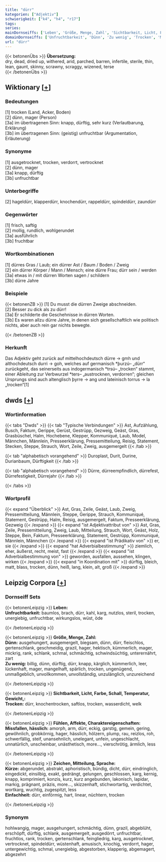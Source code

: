 ```yaml
---
title: "dürr"
kategorien: ["Adjektiv"]
schwierigkeit: ["k4", "h4", "r17"]
tags:
series:
mainDornseiffs: ['Leben', 'Größe, Menge, Zahl', 'Sichtbarkeit, Licht, Farbe, Schall, Temperatur, Gewicht,', 'Fühlen, Affekte, Charaktereigenschaften', 'Zeichen, Mitteilung, Sprache']
domainDornseiffs: ['Unfruchtbarkeit', 'Dünn', 'Zu wenig', 'Trocken', 'Missfallen, hässlich', 'Kürze', 'Einfachheit']
url: "dürr"
---
```


{{< betonenÜbs >}}
**Übersetzung:**  
dry, dead, dried up, withered, arid, parched, barren, infertile, sterile, thin, lean, gaunt, skinny, scrawny, scraggy, wizened, terse  
{{< /betonenÜbs >}}

## Wiktionary [[+](https://de.wiktionary.org/wiki/dürr)]

### Bedeutungen
[1] trocken (Land, Acker, Boden)  
[2] dünn, mager (Person)  
[3a] im übertragenen Sinn: knapp, dürftig, sehr kurz (Verlautbarung, Erklärung)  
[3b] im übertragenen Sinn: (geistig) unfruchtbar (Argumentation, Erläuterung)  

### Synonyme
[1] ausgetrocknet, trocken, verdorrt, vertrocknet  
[2] dünn, mager  
[3a] knapp, dürftig  
[3b] unfruchtbar  

### Unterbegriffe
[2] hageldürr, klapperdürr, knochendürr, rappeldürr, spindeldürr, zaundürr  

### Gegenwörter
[1] frisch, saftig  
[2] mollig, rundlich, wohlgerundet  
[3a] ausführlich  
[3b] fruchtbar  

### Wortkombinationen
[1] dürres Gras / Laub; ein dürrer Ast / Baum / Boden / Zweig  
[2] ein dürrer Körper / Mann / Mensch; eine dürre Frau; dürr sein / werden  
[3a] etwas in / mit dürren Worten sagen / schildern  
[3b] dürre Jahre  

### Beispiele
{{< betonenZB >}}
[1] Du musst die dürren Zweige abschneiden.  
[2] Besser zu dick als zu dürr!  
[3a] Er schilderte die Geschehnisse in dürren Worten.  
[3b] Es waren allzu dürre Jahre, in denen sich gesellschaftlich wie politisch nichts, aber auch rein gar nichts bewegte.  

{{< /betonenZB >}}
### Herkunft
Das Adjektiv geht zurück auf mittelhochdeutsch dürre → gmh und althochdeutsch durri → goh, welches auf germanisch *þurzú– „dürr“ zurückgeht, das seinerseits aus indogermanisch *trsú– „trocken“ stammt, einer Ableitung zur Verbwurzel *ters– „austrocknen, verdorren“; gleichen Ursprungs sind auch altenglisch þyrre → ang und lateinisch torrus → la „trocken“[1]  



## dwds [[+](https://www.dwds.de/wb/dürr)]

### Wortinformation
{{< tabs "Dwds" >}}
{{< tab "Typische Verbindungen" >}}
Ast, Aufzählung, Busch, Faktum, Gerippe, Gerüst, Gestrüpp, Gezweig, Geäst, Gras, Grasbüschel, Halm, Hochebene, Klepper, Kommuniqué, Laub, Model, Männchen, Männlein, Presseerklärung, Pressemitteilung, Reisig, Statement, Stecken, Steppe, Strauch, Wort, Zeile, Zweig, ausgemergelt
{{< /tab >}}

{{< tab "alphabetisch vorangehend" >}}
Duroplast, Durit, Durine, Durianbaum, Dürftigkeit
{{< /tab >}}

{{< tab "alphabetisch vorangehend" >}}
Dürre, dürreempfindlich, dürrefest, Dürrefestigkeit, Dürrejahr
{{< /tab >}}

{{< /tabs >}}

### Wortprofil
{{< expand "Überblick" >}} Ast, Gras, Zeile, Geäst, Laub, Zweig, Pressemitteilung, Männlein, Steppe, Gerippe, Strauch, Kommuniqué, Statement, Gestrüpp, Halm, Reisig, ausgemergelt, Faktum, Presseerklärung, Gezweig {{< /expand >}}
{{< expand "ist Adjektivattribut von" >}} Ast, Gras, Zeile, Pressemitteilung, Zweig, Laub, Mitteilung, Strauch, Wort, Geäst, Holz, Steppe, Bein, Faktum, Presseerklärung, Statement, Gestrüpp, Kommuniqué, Männlein, Männchen {{< /expand >}}
{{< expand "ist Prädikativ von" >}} er, sie {{< /expand >}}
{{< expand "hat Adverbialbestimmung" >}} ziemlich, eher, äußerst, recht, meist, fast {{< /expand >}}
{{< expand "ist Adverbialbestimmung von" >}} geworden, ausfallen, aussehen, klingen, wirken {{< /expand >}}
{{< expand "in Koordination mit" >}} dürftig, bleich, matt, blass, trocken, dünn, heiß, lang, klein, alt, groß {{< /expand >}}

## Leipzig Corpora [[+](https://corpora.uni-leipzig.de/en/res?word=dürr&corpusId=deu_newscrawl-public_2018)]

### Dornseiff Sets
{{< betonenLeipzig >}}
**Leben:**  
**Unfruchtbarkeit:** baumlos, brach, dürr, kahl, karg, nutzlos, steril, trocken, unergiebig, unfruchtbar, wirkungslos, wüst, öde  

{{< /betonenLeipzig >}}


{{< betonenLeipzig >}}
**Größe, Menge, Zahl:**  
**Dünn:** ausgehungert, ausgemergelt, biegsam, dünn, dürr, fleischlos, gertenschlank, geschmeidig, grazil, hager, hektisch, kümmerlich, mager, mickrig, rank, schlank, schmal, schmächtig, schwindsüchtig, unterernährt, zart  
**Zu wenig:** billig, dünn, dürftig, dürr, knapp, kärglich, kümmerlich, leer, lückenhaft, mager, mangelhaft, spärlich, trocken, ungenügend, unmaßgeblich, unvollkommen, unvollständig, unzulänglich, unzureichend  

{{< /betonenLeipzig >}}


{{< betonenLeipzig >}}
**Sichtbarkeit, Licht, Farbe, Schall, Temperatur, Gewicht,:**  
**Trocken:** dürr, knochentrocken, saftlos, trocken, wasserdicht, welk  

{{< /betonenLeipzig >}}


{{< betonenLeipzig >}}
**Fühlen, Affekte, Charaktereigenschaften:**  
**Missfallen, hässlich:** amorph, arm, dürr, eckig, garstig, gemein, gering, gewöhnlich, grobkörnig, hager, hässlich, hölzern, plump, rau, reizlos, roh, schwerfällig, steif, unansehnlich, unelegant, unfein, ungeschlacht, unnatürlich, unscheinbar, unästhetisch, more..., vierschrötig, ärmlich, less  

{{< /betonenLeipzig >}}


{{< betonenLeipzig >}}
**Zeichen, Mitteilung, Sprache:**  
**Kürze:** abgerundet, abstrakt, aphoristisch, bündig, dicht, dürr, eindringlich, eingedickt, einsilbig, exakt, gedrängt, gelungen, geschlossen, karg, kernig, knapp, komprimiert, konzis, kurz, kurz angebunden, lakonisch, lapidar, markig, prägnant, präzis, more..., skizzenhaft, stichwortartig, verdichtet, wortkarg, wuchtig, zugespitzt, less  
**Einfachheit:** dürr, einförmig, hart, linear, nüchtern, trocken  

{{< /betonenLeipzig >}}

### Synonym
hohlwangig, mager, ausgehungert, schmächtig, dünn, grazil, abgeblüht, erschöpft, dürftig, schlank, ausgemergelt, ausgedörrt, unfruchtbar, fruchtlos, rank, trocken, gertenschlank, feingliedrig, karg, ausgetrocknet, vertrocknet, spindeldürr, wüstenhaft, amusisch, knochig, verdorrt, hager, untergewichtig, schmal, unergiebig, abgestorben, klapperig, abgemagert, abgezehrt

